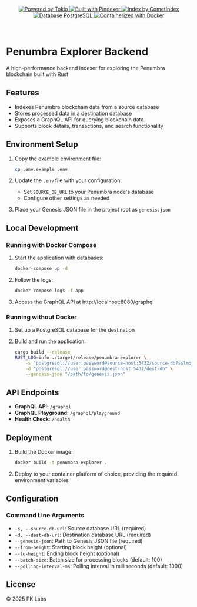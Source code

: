 
<p align="center">
  <a href="https://github.com/tokio-rs/tokio">
    <img src="https://img.shields.io/badge/powered%20by-tokio-blue?style=flat&logo=rust" alt="Powered by Tokio" />
  </a>
  <a href="https://github.com/penumbra-zone/penumbra/tree/main/crates/bin/pindexer">
    <img src="https://img.shields.io/badge/built%20with-pindexer-blueviolet?style=flat" alt="Built with Pindexer" />
  </a>
  <a href="https://github.com/penumbra-zone/penumbra/tree/main/crates/util/cometindex">
    <img src="https://img.shields.io/badge/index%20by-cometindex-6A0DAD?style=flat" alt="Index by CometIndex" />
  </a>
  <a href="https://www.postgresql.org/">
    <img src="https://img.shields.io/badge/database-postgresql-blue?style=flat&logo=postgresql" alt="Database PostgreSQL" />
  </a>
  <a href="https://www.docker.com/">
    <img src="https://img.shields.io/badge/containerized-docker-2496ED?style=flat&logo=docker" alt="Containerized with Docker" />
  </a>
  <br />
  <br />
  <br />
</p>

# Penumbra Explorer Backend

A high-performance backend indexer for exploring the Penumbra blockchain built with Rust

## Features

- Indexes Penumbra blockchain data from a source database
- Stores processed data in a destination database
- Exposes a GraphQL API for querying blockchain data
- Supports block details, transactions, and search functionality


## Environment Setup

1. Copy the example environment file:
   ```sh
   cp .env.example .env
   ```

2. Update the `.env` file with your configuration:
    - Set `SOURCE_DB_URL` to your Penumbra node's database
    - Configure other settings as needed

3. Place your Genesis JSON file in the project root as `genesis.json`

## Local Development

### Running with Docker Compose

1. Start the application with databases:
   ```sh
   docker-compose up -d
   ```

2. Follow the logs:
   ```sh
   docker-compose logs -f app
   ```

3. Access the GraphQL API at http://localhost:8080/graphql

### Running without Docker

1. Set up a PostgreSQL database for the destination

2. Build and run the application:
   ```sh
   cargo build --release
   RUST_LOG=info ./target/release/penumbra-explorer \
       -s "postgresql://user:password@source-host:5432/source-db?sslmode=require" \
       -d "postgresql://user:password@dest-host:5432/dest-db" \
       --genesis-json "/path/to/genesis.json"
   ```

## API Endpoints

- **GraphQL API**: `/graphql`
- **GraphQL Playground**: `/graphql/playground`
- **Health Check**: `/health`

## Deployment

1. Build the Docker image:
   ```sh
   docker build -t penumbra-explorer .
   ```

2. Deploy to your container platform of choice, providing the required environment variables

## Configuration

### Command Line Arguments

- `-s, --source-db-url`: Source database URL (required)
- `-d, --dest-db-url`: Destination database URL (required)
- `--genesis-json`: Path to Genesis JSON file (required)
- `--from-height`: Starting block height (optional)
- `--to-height`: Ending block height (optional)
- `--batch-size`: Batch size for processing blocks (default: 100)
- `--polling-interval-ms`: Polling interval in milliseconds (default: 1000)

## License

© 2025 PK Labs
